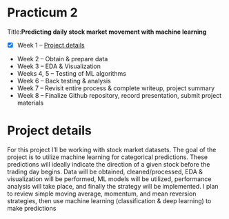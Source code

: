 # Practicum 2
Title:**Predicting daily stock market movement with machine learning**

- [x] Week 1 – [Project details](#project-details)
- Week 2 – Obtain & prepare data
- Week 3 – EDA & Visualization 
- Weeks 4, 5 – Testing of ML algorithms
- Week 6 – Back testing & analysis
- Week 7 – Revisit entire process & complete writeup, project summary
- Week 8 – Finalize Github repository, record presentation, submit project materials

# Project details
For this project I’ll be working with stock market datasets. The goal of the project is to utilize machine learning for categorical predictions. These predictions will ideally indicate the direction of a given stock before the trading day begins.
Data will be obtained, cleaned/processed, EDA & visualization will be performed, ML models will be utilized, performance analysis will take place, and finally the strategy will be implemented. 
I plan to review simple moving average, momentum, and mean reversion strategies, then use machine learning (classification & deep learning) to make predictions


